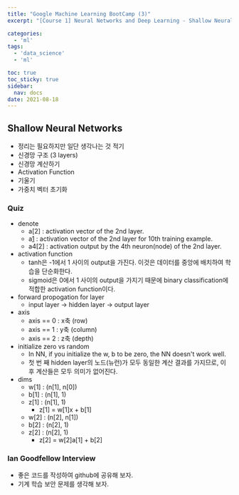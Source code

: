 ```yaml
---
title: "Google Machine Learning BootCamp (3)"
excerpt: "[Course 1] Neural Networks and Deep Learning - Shallow Neural Networks"

categories:
  - 'ml'
tags:
  - 'data_science'
  - 'ml'

toc: true
toc_sticky: true
sidebar:
  nav: docs
date: 2021-08-18
---
```


## Shallow Neural Networks

* 정리는 필요하지만 일단 생각나는 것 적기
* 신경망 구조 (3 layers)
* 신경망 계산하기
* Activation Function
* 기울기
* 가중치 벡터 초기화

### Quiz

* denote
  * a[2] : activation vector of the 2nd layer.
  * a[1](10) : activation vector of the 2nd layer for 10th training example.
  * a4[2] : activation output by the 4th neuron(node) of the 2nd layer.
* activation function 
  * tanh은 -1에서 1 사이의 output을 가진다. 이것은 데이터를 중앙에 배치하여 학습을 단순화한다.
  * sigmoid은 0에서 1 사이의 output을 가지기 때문에 binary classification에 적합한 activation function이다.
* forward propogation for layer
  * input layer -> hidden layer -> output layer
* axis
  * axis == 0 : x축 (row)
  * axis == 1 : y축 (column)
  * axis == 2 : z축 (depth)
* initialize zero vs random
  * In NN, if you initialize the w, b to be zero, the NN doesn't work well.
  * 첫 번 째 hidden layer의 노드(뉴런)가 모두 동일한 계산 결과를 가지므로, 이후 계산들은 모두 의미가 없어진다.
* dims
  * w[1] : (n[1], n[0])
  * b[1] : (n[1], 1)
  * z[1] : (n[1], 1)
    * z[1] = w[1]x + b[1]
  * w[2] : (n[2], n[1])
  * b[2] : (n[2], 1)
  * z[2] : (n[2], 1)
    * z[2] = w[2]a[1] + b[2]

### Ian Goodfellow Interview
  * 좋은 코드를 작성하여 github에 공유해 보자.
  * 기계 학습 보안 문제를 생각해 보자.